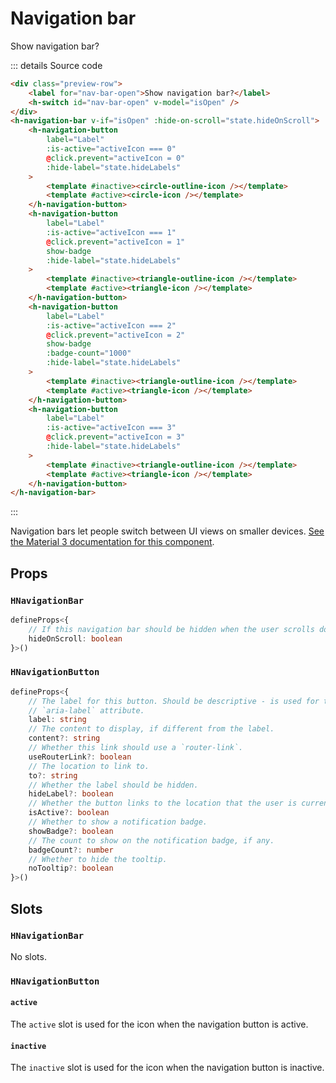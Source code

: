 # Navigation bar

<script setup>
    import { ref } from 'vue'
import { HNavigationBar, HNavigationButton, HSwitch } from '../../src/'
import Preview from '../Preview.vue'
import CircleIcon from '~icons/mdi/circle'
import CircleOutlineIcon from '~icons/mdi/checkbox-blank-circle-outline'
import TriangleIcon from '~icons/mdi/triangle'
import TriangleOutlineIcon from '~icons/mdi/triangle-outline'

const isOpen = ref(false)

const options = {
    hideOnScroll: {
        kind: 'bool',
        default: false,
        label: 'Hide on scroll'
    },
    hideLabels: {
        kind: 'bool',
        default: false,
        label: 'Hide labels'
    }
}

const activeIcon = ref(0)
</script>

<preview :options="options" v-slot="{ state }">
    <div class="preview-row">
        <label for="nav-bar-open">Show navigation bar?</label>
        <h-switch id="nav-bar-open" v-model="isOpen" />
    </div>
    <h-navigation-bar v-if="isOpen" :hide-on-scroll="state.hideOnScroll">
        <h-navigation-button
            label="Label"
            :is-active="activeIcon === 0"
            @click.prevent="activeIcon = 0"
            :hide-label="state.hideLabels"
        >
            <template #inactive><circle-outline-icon /></template>
            <template #active><circle-icon /></template>
        </h-navigation-button>
        <h-navigation-button
            label="Label"
            :is-active="activeIcon === 1"
            @click.prevent="activeIcon = 1"
            show-badge
            :hide-label="state.hideLabels"
        >
            <template #inactive><triangle-outline-icon /></template>
            <template #active><triangle-icon /></template>
        </h-navigation-button>
        <h-navigation-button
            label="Label"
            :is-active="activeIcon === 2"
            @click.prevent="activeIcon = 2"
            show-badge
            :badge-count="1000"
            :hide-label="state.hideLabels"
        >
            <template #inactive><triangle-outline-icon /></template>
            <template #active><triangle-icon /></template>
        </h-navigation-button>
        <h-navigation-button
            label="Label"
            :is-active="activeIcon === 3"
            @click.prevent="activeIcon = 3"
            :hide-label="state.hideLabels"
        >
            <template #inactive><triangle-outline-icon /></template>
            <template #active><triangle-icon /></template>
        </h-navigation-button>
    </h-navigation-bar>
</preview>

::: details Source code

```html
<div class="preview-row">
    <label for="nav-bar-open">Show navigation bar?</label>
    <h-switch id="nav-bar-open" v-model="isOpen" />
</div>
<h-navigation-bar v-if="isOpen" :hide-on-scroll="state.hideOnScroll">
    <h-navigation-button
        label="Label"
        :is-active="activeIcon === 0"
        @click.prevent="activeIcon = 0"
        :hide-label="state.hideLabels"
    >
        <template #inactive><circle-outline-icon /></template>
        <template #active><circle-icon /></template>
    </h-navigation-button>
    <h-navigation-button
        label="Label"
        :is-active="activeIcon === 1"
        @click.prevent="activeIcon = 1"
        show-badge
        :hide-label="state.hideLabels"
    >
        <template #inactive><triangle-outline-icon /></template>
        <template #active><triangle-icon /></template>
    </h-navigation-button>
    <h-navigation-button
        label="Label"
        :is-active="activeIcon === 2"
        @click.prevent="activeIcon = 2"
        show-badge
        :badge-count="1000"
        :hide-label="state.hideLabels"
    >
        <template #inactive><triangle-outline-icon /></template>
        <template #active><triangle-icon /></template>
    </h-navigation-button>
    <h-navigation-button
        label="Label"
        :is-active="activeIcon === 3"
        @click.prevent="activeIcon = 3"
        :hide-label="state.hideLabels"
    >
        <template #inactive><triangle-outline-icon /></template>
        <template #active><triangle-icon /></template>
    </h-navigation-button>
</h-navigation-bar>
```

:::

Navigation bars let people switch between UI views on smaller devices.
[See the Material 3 documentation for this component][m3-navbar].

[m3-navbar]: https://m3.material.io/components/navigation-bar

## Props

### `HNavigationBar`

```ts
defineProps<{
    // If this navigation bar should be hidden when the user scrolls down.
    hideOnScroll: boolean
}>()
```

### `HNavigationButton`

```ts
defineProps<{
    // The label for this button. Should be descriptive - is used for the
    // `aria-label` attribute.
    label: string
    // The content to display, if different from the label.
    content?: string
    // Whether this link should use a `router-link`.
    useRouterLink?: boolean
    // The location to link to.
    to?: string
    // Whether the label should be hidden.
    hideLabel?: boolean
    // Whether the button links to the location that the user is currently at.
    isActive?: boolean
    // Whether to show a notification badge.
    showBadge?: boolean
    // The count to show on the notification badge, if any.
    badgeCount?: number
    // Whether to hide the tooltip.
    noTooltip?: boolean
}>()
```

## Slots

### `HNavigationBar`

No slots.

### `HNavigationButton`

#### `active`

The `active` slot is used for the icon when the navigation button is active.

#### `inactive`

The `inactive` slot is used for the icon when the navigation button is inactive.
